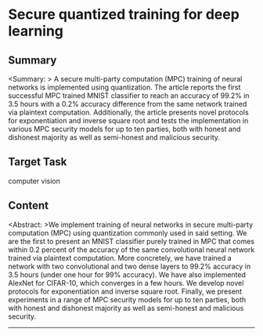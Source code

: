 # Secure quantized training for deep learning

## Summary

<Summary: > A secure multi-party computation (MPC) training of neural networks is implemented using quantization. The article reports the first successful MPC trained MNIST classifier to reach an accuracy of 99.2% in 3.5 hours with a 0.2% accuracy difference from the same network trained via plaintext computation. Additionally, the article presents novel protocols for exponentiation and inverse square root and tests the implementation in various MPC security models for up to ten parties, both with honest and dishonest majority as well as semi-honest and malicious security.


## Target Task

computer vision

## Content

<Abstract: >We implement training of neural networks in secure multi-party computation (MPC) using quantization commonly used in said setting. We are the first to present an MNIST classifier purely trained in MPC that comes within 0.2 percent of the accuracy of the same convolutional neural network trained via plaintext computation. More concretely, we have trained a network with two convolutional and two dense layers to 99.2% accuracy in 3.5 hours (under one hour for 99% accuracy). We have also implemented AlexNet for CIFAR-10, which converges in a few hours. We develop novel protocols for exponentiation and inverse square root. Finally, we present experiments in a range of MPC security models for up to ten parties, both with honest and dishonest majority as well as semi-honest and malicious security.



---

